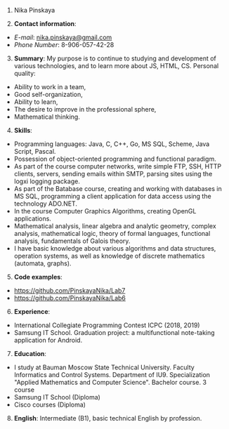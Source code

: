 1. Nika Pinskaya

2. __Contact information__:
  * *E-mail*: nika.pinskaya@gmail.com
  * *Phone Number*: 8-906-057-42-28
  
3. __Summary__:
My purpose is to continue to studying and development of various technologies, and to learn more about JS, HTML, CS.
Personal quality:
  * Ability to work in a team,
  * Good self-organization,
  * Ability to learn,
  * The desire to improve in the professional sphere,
  * Mathematical thinking.

4. __Skills__:
 * Programming languages: Java, C, C++, Go, MS SQL, Scheme, Java Script, Pascal.
 * Possession of object-oriented programming and functional paradigm.
 * As part of the course computer networks, write simple FTP, SSH, HTTP clients, servers, sending emails within SMTP, parsing sites using the logxi logging package.
 * As part of the Вatabase course, creating and working with databases in MS SQL, programming a client application for data access using the technology ADO.NET.
 * In the course Computer Graphics Algorithms, creating OpenGL applications.
 * Mathematical analysis, linear algebra and analytic geometry, complex analysis, mathematical logic, theory of formal languages, functional analysis, fundamentals of Galois theory.
 * I have basic knowledge about various algorithms and data structures, operation systems, as well as knowledge of discrete mathematics (automata, graphs).

5. __Code examples__:
* https://github.com/PinskayaNika/Lab7
* https://github.com/PinskayaNika/Lab6

6. __Experience__:
 * International Collegiate Programming Contest ICPC (2018, 2019)
 * Samsung IT School. Graduation project: a multifunctional note-taking application for Android.

7. __Education__:
 * I study at Bauman Moscow State Technical University. Faculty Informatics and Сontrol Systems. Department of IU9. Specialization "Applied Mathematics and Computer Science". Bachelor course. 3 course
 * Samsung IT School (Diploma)
 * Cisco courses (Diploma)

8. __English__:
 Intermediate (B1), basic technical English by profession.
